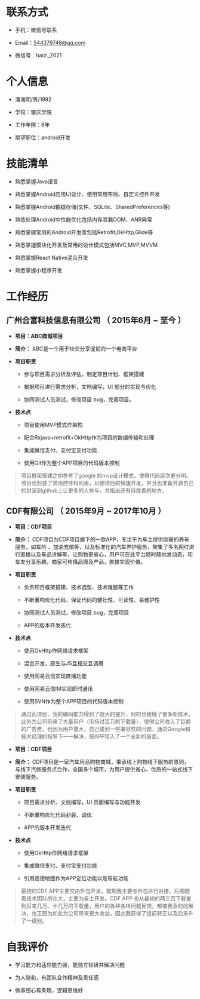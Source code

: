 # 联系方式

- 手机：微信号联系

- Email：544379748@qq.com

- 微信号：haizi_2021

# 个人信息

- 潘海明/男/1992

- 学校：肇庆学院

- 工作年限：6年

- 期望职位：android开发

# 技能清单

- 熟悉掌握Java语言

- 熟悉掌握Android应用UI设计、使用常用布局、自定义控件开发

- 熟悉掌握Android数据存储(文件、SQLite、SharedPreferences等)

- 熟练处理Android中性能优化包括内存泄漏OOM、ANR异常

- 熟悉掌握常用的Android开发库包括Retrofit,OkHttp,Glide等

- 熟悉掌握模块化开发及常用的设计模式包括MVC,MVP,MVVM

- 熟悉掌握React Native混合开发

- 熟悉掌握小程序开发

# 工作经历

## 广州合富科技信息有限公司 （ 2015年6月 ~ 至今 ）

- **项目：ABC商城项目** 

- **简介：** ABC是一个用于社交分享促销的一个电商平台

- **项目职责**

    - 参与项目需求分析及评估，制定项目计划、框架搭建

    - 根据项目进行需求分析，文档编写，UI 部分的实现与优化

    - 协同测试人员测试，修改项目 bug，完善项目。

- **技术点**

    * 项目使用MVP模式作架构

    * 配合Rxjava+retrofit+OkHttp作为项目的数据传输和处理

    * 集成微信支付、支付宝支付功能

    * 使用Git作为整个APP项目的代码版本控制

> 项目框架搭建之初参考了google 的mvp设计模式，使得代码层次更分明。项目也封装了常用控件和列表，以便项目的快速开发，并且也准备开源自己的封装到github上让更多的人参与，并指出还有待改善的地方。



## CDF有限公司 （ 2015年9月 ~ 2017年10月 ）

- **项目：CDF项目**

- **简介：**  CDF项目为CDF项目旗下的一款APP，专注于为车主提供刚需的养车服务，如车险 、加油充值等，以及标准化的汽车养护服务，聚集了多名网红进行直播以及车品讲解等，让购物更省心，用户可在此平台随时随地发动态，和车友分享乐趣，商家可传播品牌及产品，直接实现价值。

- **项目职责**

    *  负责项目框架搭建、技术选型、技术难题等工作

    *  不断重构优化代码，保证代码的健壮性、可读性、易维护性

    *  协同测试人员测试，修改项目 bug，完善项目

    *  APP的版本开发迭代

- **技术点**

    * 使用OkHttp作网络请求框架

    * 混合开发，原生与JS互相交互调用

    * 使用网易云信实现直播功能

    * 使用网易云信IM实现即时通讯

    * 使用SVN作为整个APP项目的代码版本控制



>通过此项目，我的编码能力得到了很大的提升，同时也接触了很多新技术，此外为公司带来了大量用户（市场过百万的下载量），使得公司收入了巨额的广告费，也因为用户量大，自己碰到一些兼容性的问题，通过Google和技术经理的指导下一一解决，把APP带入了一个全新的局面。



- **项目：CDF项目**

- **简介：**  CDF项目是一家汽车用品购物商城，秉承线上购物线下服务的原则，与线下汽修服务点合作，全国多个城市，为用户提供省心、优质的一站式线下安装服务。

- **项目职责**

    * 项目需求分析、文档编写，UI 页面编写与功能开发

    * 不断重构优化代码封装、调优

    * APP的版本开发迭代

- **技术点**

    * 使用OkHttp作网络请求框架

    * 集成微信支付、支付宝支付功能

    * 引用高德地图作为APP定位功能以及导航功能

> 最初的CDF APP主要交由外包开发，前期我主要与外包进行对接，后期随着技术团队的壮大，主要为自主开发。CDF APP 也从最初的两三百下载量到后来几万、十几万的下载量，用户的各种各样问题反馈，都被我及时的解决，也正因为如此为公司带来更大收益，因此我获得了提前转正以及后来升了一级别。

# 自我评价

- 学习能力和适应能力强，能独立钻研并解决问题

- 为人随和，有团队合作精神及责任感

- 做事细心有条理，逻辑思维好
